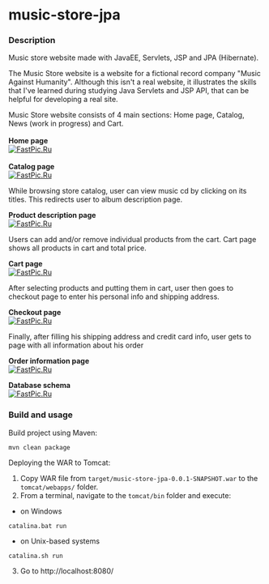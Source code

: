 # music-store-jpa
### Description
Music store website made with JavaEE, Servlets, JSP and JPA (Hibernate).

The Music Store website is a website for a fictional record company "Music Against Humanity". Although this isn't a real website, it illustrates
the skills that I've learned during studying Java Servlets and JSP API, that can be helpful for developing a real site.

Music Store website consists of 4 main sections: Home page, Catalog, News (work in progress) and Cart.<br>
<br>
<b>Home page</b><br>
[![FastPic.Ru](https://i115.fastpic.org/thumb/2021/1014/6a/_2314e5814cdf1db021ea37eb88c5f06a.jpeg)](https://fastpic.org/view/115/2021/1014/_2314e5814cdf1db021ea37eb88c5f06a.png.html)
<br><br>
<b>Catalog page</b><br>
[![FastPic.Ru](https://i115.fastpic.org/thumb/2021/1014/87/_36fa36c13de1dde1f18273baa7383387.jpeg)](https://fastpic.org/view/115/2021/1014/_36fa36c13de1dde1f18273baa7383387.png.html)

While browsing store catalog, user can view music cd by clicking on its titles. This redirects user to album description page.<br>

<b>Product description page</b><br>
[![FastPic.Ru](https://i115.fastpic.org/thumb/2021/1014/5d/_8689fa28d0eedf4adb8c2a5ae63c5d5d.jpeg)](https://fastpic.org/view/115/2021/1014/_8689fa28d0eedf4adb8c2a5ae63c5d5d.png.html)

Users can add and/or remove individual products from the cart. Cart page shows all products in cart and total price.<br>

<b>Cart page</b><br>
[![FastPic.Ru](https://i115.fastpic.org/thumb/2021/1014/e8/_3cba5d493ce4cb21bbc8a912b5926be8.jpeg)](https://fastpic.org/view/115/2021/1014/_3cba5d493ce4cb21bbc8a912b5926be8.png.html)

After selecting products and putting them in cart, user then goes to checkout page to enter his personal info and shipping address.<br>

<b>Checkout page</b><br>
[![FastPic.Ru](https://i115.fastpic.org/thumb/2021/1014/83/_05ce0a1d0d445515d924d8c1fb3fe583.jpeg)](https://fastpic.org/view/115/2021/1014/_05ce0a1d0d445515d924d8c1fb3fe583.png.html)

Finally, after filling his shipping address and credit card info, user gets to page with all information about his order<br>

<b>Order information page</b><br>
[![FastPic.Ru](https://i115.fastpic.org/thumb/2021/1014/88/_831ad412403ed6910b04a7a7f014ff88.jpeg)](https://fastpic.org/view/115/2021/1014/_831ad412403ed6910b04a7a7f014ff88.png.html)
<br>

<b>Database schema</b><br>
[![FastPic.Ru](https://i116.fastpic.org/thumb/2022/0215/81/cc7902d03141305980b5e565d44a8e81.jpeg)](https://fastpic.org/view/116/2022/0215/cc7902d03141305980b5e565d44a8e81.png.html)
### Build and usage
Build project using Maven:
```
mvn clean package
```
Deploying the WAR to Tomcat:
1. Copy WAR file from `target/music-store-jpa-0.0.1-SNAPSHOT.war` to the `tomcat/webapps/` folder.
2. From a terminal, navigate to the `tomcat/bin` folder and execute:
- on Windows
```
catalina.bat run
```
- on Unix-based systems
```
catalina.sh run
```
3. Go to http://localhost:8080/
